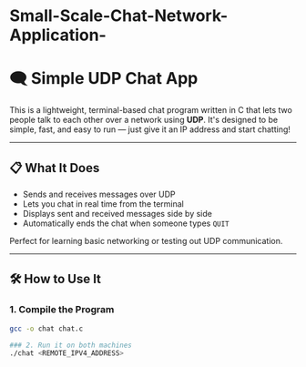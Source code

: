 # Small-Scale-Chat-Network-Application-
# 🗨️ Simple UDP Chat App

This is a lightweight, terminal-based chat program written in C that lets two people talk to each other over a network using **UDP**. It's designed to be simple, fast, and easy to run — just give it an IP address and start chatting!

---

## 📋 What It Does

- Sends and receives messages over UDP
- Lets you chat in real time from the terminal
- Displays sent and received messages side by side
- Automatically ends the chat when someone types `QUIT`

Perfect for learning basic networking or testing out UDP communication.

---

## 🛠 How to Use It

### 1. Compile the Program
```bash
gcc -o chat chat.c

### 2. Run it on both machines
./chat <REMOTE_IPV4_ADDRESS>
